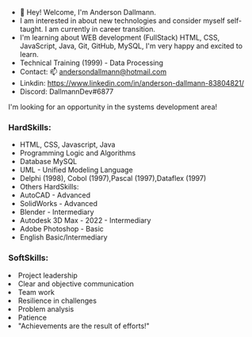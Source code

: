 - 👋 Hey! Welcome, I'm Anderson Dallmann. 
- I am interested in about new technologies and consider myself self-taught. I am currently in career transition. 
- I'm learning about WEB development (FullStack) HTML, CSS, JavaScript, Java, Git, GitHub, MySQL, I'm very happy and excited to learn.
- Technical Training (1999) - Data Processing
- Contact: 📫 andersondallmann@hotmail.com
- Linkdin: https://www.linkedin.com/in/anderson-dallmann-83804821/<br>
- Discord: DallmannDev#6877<br>

I'm looking for an opportunity in the systems development area!
<br>

<h3>HardSkills:</h3>
<ul> 
  <li>HTML, CSS, Javascript, Java </li>
  <li>Programming Logic and Algorithms</li>
  <li>Database MySQL</li>
  <li>UML - Unified Modeling Language</li>
  <li>Delphi (1998), Cobol (1997),Pascal (1997),Dataflex (1997)</li>
  <li>Others HardSkills:</li>
  <li>AutoCAD - Advanced</li>
  <li>SolidWorks - Advanced</li>
  <li>Blender - Intermediary</li>
  <li>Autodesk 3D Max - 2022 - Intermediary</li>
  <li>Adobe Photoshop - Basic</li>
  <li>English Basic/Intermediary</li>
</ul>

<h3>SoftSkills:</h3>
  <li>Project leadership</li>
  <li>Clear and objective communication</li>
  <li>Team work</li>
  <li>Resilience in challenges</li>
  <li>Problem analysis</li>
  <li>Patience</li>

  <li>"Achievements are the result of efforts!"</li><br>
<!---
andersondallmann/andersondallmann is a ✨ special ✨ repository because its `README.md` (this file) appears on your GitHub profile.
You can click the Preview link to take a look at your changes.
--->
